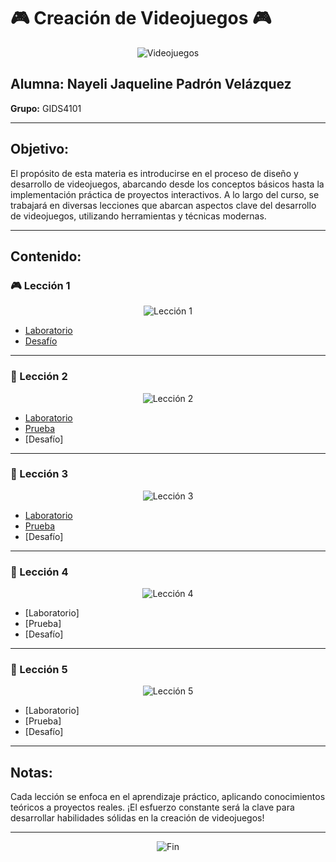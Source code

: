 # 🎮 Creación de Videojuegos 🎮

<p align="center">
  <img src="https://giphy.com/gifs/cartoon-network-emea-crisis-videojuegos-enganchado-5b0kImM7p9fZzc361N" alt="Videojuegos">
</p>

## Alumna: Nayeli Jaqueline Padrón Velázquez  
**Grupo:** GIDS4101

---

## Objetivo:
El propósito de esta materia es introducirse en el proceso de diseño y desarrollo de videojuegos, abarcando desde los conceptos básicos hasta la implementación práctica de proyectos interactivos. A lo largo del curso, se trabajará en diversas lecciones que abarcan aspectos clave del desarrollo de videojuegos, utilizando herramientas y técnicas modernas.

---

## Contenido:

### 🎮 Lección 1
<p align="center">
  <img src="https://media.giphy.com/media/3o6MbjJ1zRugYQ7moU/giphy.gif" alt="Lección 1">
</p>

- [Laboratorio](https://github.com/Nayelipadron24/Videojuegos/blob/main/Prototipo1_NayeliJaquelinePadronVelazquez.unitypackage)  
- [Desafío](https://github.com/Nayelipadron24/Videojuegos/blob/main/NJPV_Desafio1.unitypackage)

---

### 🌟 Lección 2
<p align="center">
  <img src="https://media.giphy.com/media/l3q2Yb9O8Ls0pV1o4/giphy.gif" alt="Lección 2">
</p>

- [Laboratorio](https://github.com/Nayelipadron24/Videojuegos/blob/main/Prototipo2_NayeliJaquelinePadronVelazquez.unitypackage)  
- [Prueba](https://github.com/Nayelipadron24/Videojuegos/blob/main/CapturasPrototipo2.docx)  
- [Desafío]

---

### 🤖 Lección 3
<p align="center">
  <img src="https://media.giphy.com/media/xT0xeE5W8F9QYkW9H6/giphy.gif" alt="Lección 3">
</p>

- [Laboratorio](https://github.com/Nayelipadron24/Videojuegos/blob/main/Prototipo3_NayeliJaquelinePadronVelazquez.unitypackage)  
- [Prueba](https://github.com/Nayelipadron24/Videojuegos/blob/main/CapturasPrototipo2.docx)  
- [Desafío]

---

### 🎨 Lección 4
<p align="center">
  <img src="https://media.giphy.com/media/2h8Cj78KmKddg/giphy.gif" alt="Lección 4">
</p>

- [Laboratorio]  
- [Prueba]  
- [Desafío]  

---

### 🚀 Lección 5
<p align="center">
  <img src="https://media.giphy.com/media/jWlL2e0p74RXm/giphy.gif" alt="Lección 5">
</p>

- [Laboratorio]  
- [Prueba]  
- [Desafío]

---

## Notas:
Cada lección se enfoca en el aprendizaje práctico, aplicando conocimientos teóricos a proyectos reales. ¡El esfuerzo constante será la clave para desarrollar habilidades sólidas en la creación de videojuegos!

---

<p align="center">
  <img src="https://media.giphy.com/media/5GoVLqeAOo6PK/giphy.gif" alt="Fin">
</p>
